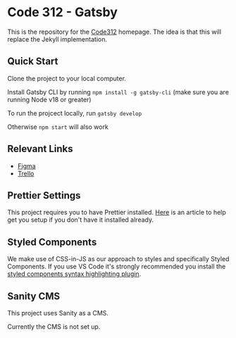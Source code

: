 # Code 312 - Gatsby

This is the repository for the [Code312](www.code312.org) homepage. The idea is that this will replace the Jekyll implementation.

## Quick Start

Clone the project to your local computer.

Install Gatsby CLI by running `npm install -g gatsby-cli` (make sure you are running Node v18 or greater)

To run the projcect locally, run `gatsby develop`

Otherwise `npm start` will also work

## Relevant Links

- [Figma](https://www.figma.com/file/VQUJeqPPTpdxtls8VwPoxA/Code-for-Chicago?node-id=590%3A4721)
- [Trello](https://trello.com/b/R9csrAIP/meta-projects)

## Prettier Settings

This project requires you to have Prettier installed. [Here](https://www.robinwieruch.de/how-to-use-prettier-vscode/) is an article to help get you setup if you don't have it installed already.

## Styled Components

We make use of CSS-in-JS as our approach to styles and specifically Styled Components. If you use VS Code it's strongly recommended you install the [styled components syntax highlighting plugin](https://marketplace.visualstudio.com/items?itemName=styled-components.vscode-styled-components).

## Sanity CMS

This project uses Sanity as a CMS.

Currently the CMS is not set up.
